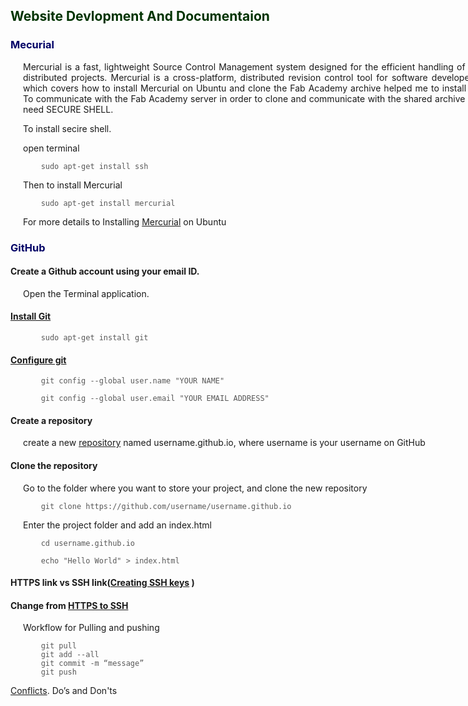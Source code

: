 <div style="width:800px; margin:0 auto;">

<font color="#003300">

## Website Devlopment And Documentaion
</font>

<font color="#000066">

### Mecurial  
</font>

<div align="justify" style="margin-left:2.5%" style="margin-right:2.5%">

Mercurial is a fast, lightweight Source Control Management system designed for the efficient handling of very large distributed projects. Mercurial is a cross-platform, distributed revision control tool for software developers.Tutorial which covers how to install Mercurial on Ubuntu and clone the Fab Academy archive helped me to install mercurial. To communicate with the Fab Academy server in order to clone and communicate with the shared archive we should need SECURE SHELL.

To install secire shell.

open terminal

<font color="#585858">

```
    sudo apt-get install ssh
```   

</font>

Then to install Mercurial

<font color="#585858">

```
    sudo apt-get install mercurial
```

</font>

For more details to Installing [Mercurial](http://fabacademy.org/archives/2015/doc/mercurial_install_ubuntu.html) on Ubuntu  

</div>
<font color="#000066">

### GitHub

</font>

#### Create a Github account using your email ID.
<div align="justify" style="margin-left:2.5%" style="margin-right:2.5%">

Open the Terminal application.
</div>

#### [Install Git](http://git-scm.com/downloads) 

<div align="justify" style="margin-left:2.5%" style="margin-right:2.5%">

<font color="#585858">

```
    sudo apt-get install git   

```

</font></div>

#### [Configure git](https://help.github.com/articles/set-up-git/)

<div align="justify" style="margin-left:2.5%" style="margin-right:2.5%">
<font color="#585858">

```
    git config --global user.name "YOUR NAME"

    git config --global user.email "YOUR EMAIL ADDRESS"

```             
</font></div>

#### Create a repository
<div align="justify" style="margin-left:2.5%" style="margin-right:2.5%">

create a new [repository](https://pages.github.com/) named username.github.io, where username is your username on GitHub
</div>

#### Clone the repository
<div align="justify" style="margin-left:2.5%" style="margin-right:2.5%">

Go to the folder where you want to store your project, and clone the new    repository

<font color="#585858">

```
    git clone https://github.com/username/username.github.io
```
</font>

Enter the project folder and add an index.html

<font color="#585858">

```
    cd username.github.io
    
    echo "Hello World" > index.html

```
</font></div>


#### HTTPS link vs SSH link([Creating SSH keys](https://help.github.com/articles/generating-ssh-keys/) )

#### Change from [HTTPS to SSH](https://help.github.com/articles/changing-a-remote-s-url/) 

<div align="justify" style="margin-left:2.5%" style="margin-right:2.5%">

Workflow for Pulling and pushing

<font color="#585858">

```
    git pull
    git add --all
    git commit -m “message”
    git push
```
</font></div>

[Conflicts](https://help.github.com/). Do’s and Don'ts

 </div>
